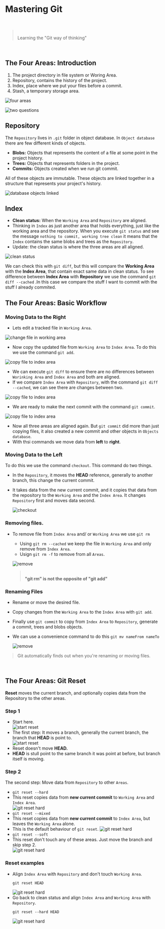 # Mastering Git
<br />

> <br /> Learning the "Git way of thinking"  
<br/>

## The Four Areas: Introduction
1. The project directory in file system or Woring Area.
2. Repository, contains the history of the project.
3. Index, place where we put your files before a commit.
4. Stash, a temporary storage area.  <br />

![four areas](../assets/mast-001.png)  <br />

![two questions](../assets/mast-002.png) <br />

## Repository
The `Repository` lives in `.git` folder in object database. In `Object database` there are few different kinds of objects.
- **Blobs:** Objects that represents the content of a file at some point in the project history.
- **Trees:** Objects that represents folders in the project.
- **Commits:** Objects created when we run git commit. <br />

All of these objects are immutable. These objects are linked together in a structure that represents your project's history.  <br />

![database objects linked](../assets/mast-003.png)   <br/>

## Index
- **Clean status:** When the `Working Area` and `Repository` are aligned.
- Thinking in `Index` as just another area that holds everything, just like the working area and the repository. When you execute `git status` and see the message `nothing to commit, working tree clean` it means that the `Index` contains the same blobs and trees as the `Repository`.
- Update: the clean status is where the three areas are all aligned.  <br />

![clean status](../assets/mast-004.png)  <br />

We can check this with `git diff`, but this will compare the **Working Area** with the **Index Area**, that contain exact same data in clean status. To see difference between **Index Area** with **Repository** we use the command `git diff --cached` .In this case we compare the stuff I want to commit with the stuff I already commited.  <br />

## The Four Areas: Basic Workflow  

### Moving Data to the Right
- Lets edit a tracked file in `Working Area`.  <br />

![change file in working area](../assets/mast-005.png)  <br />

- Now copy the updated file from `Working Area` to `Index Area`. To do this we use the command `git add`.  <br />


![copy file to index area](../assets/mast-006.png)  <br />

- We can execute `git diff` to ensure there are no differences between `Worinking Area` and `Index Area` and both are aligned.
- If we compare `Index Area` with `Repository`, with the command `git diff --cached`, we can see there are changes between two.  <br />

![copy file to index area](../assets/mast-007.png)  <br />

- We are ready to make the next commit with the command `git commit`.  <br />

![copy file to index area](../assets/mast-008.png)  <br />

- Now all three areas are aligned again. But `git commit` did more than just copying files, it also created a new commit and other objects in `Objects database`.
- With thsi commands we move data from **left** to **right**.  <br />


### Moving Data to the Left  

To do this we use the command `checkout`. This command do two things.
- In the `Repository`, it moves the **HEAD** reference, generally to another branch, this change the current commit.
- It takes data from the new current commit, and it copies that data from the repository to the `Working Area` and the `Index Area`. It changes `Repository` first and moves data second.  <br />

  ![checkout](../assets/mast-009.png)

### Removing files.

- To remove file from `Index Area` and/ or `Working Area` we use `git rm`
  - Using `git rm --cached` we keep the file in `Working Area` and only remove from `Index Area`.
  - Usign `git rm -f` to remove from all `Areas`.  <br />

  ![remove](../assets/mast-010.png)


  > <br />**"git rm" is not the opposite of "git add"** <br />

### Renaming Files
- Rename or move the desired file.
- Copy changes from the `Working Area` to the `Index Area` with `git add`.
- Finally use `git commit` to copy from `Index Area` to `Repository`, generate a commit, trees and blobs objects.  <br/>
- We can use a convenience command to do this `git mv nameFrom nameTo`  <br />

  ![remove](../assets/mast-011.png)

> Git automatically finds out when you're renaming or moving files.  

<br />

## 	The Four Areas: Git Reset

**Reset** moves the current branch, and optionally copies data from the Repository to the other areas.  <br />

### Step 1
- Start here.  <br />
  ![start reset](../assets/mast-012.png)  <br />
- The first step: It moves a branch, generally the current branch, the branch that **HEAD** is point to.  <br />
  ![start reset](../assets/mast-013.png)  <br />
- Reset doesn't move **HEAD.**
- **HEAD** is stull point to the same branch it was point at before, but branch itself is moving.

### Step 2
The second step: Move data from `Repository` to other `Areas`.  <br />
- `git reset --hard`  
- This reset copies data from **new current commit** to `Working Area` and `Index Area`.  <br />
  ![git reset hard](../assets/mast-014.png)  <br />
- `git reset --mixed`  
- This reset copies data from **new current commit** to `Index Area`, but leaves the `Working Area` alone.  <br /> 
- This is the default behaviour of `git reset`.
  ![git reset hard](../assets/mast-015.png)  <br />
- `git reset --soft`  
- This reset don't touch any of these areas. Just move the branch and skip step 2.  <br /> 
  ![git reset hard](../assets/mast-016.png)  <br />

### Reset examples
- Align `Index Area` with `Repository` and don't touch `Working Area`.
  ```shel
  git reset HEAD
  ```
  ![git reset hard](../assets/mast-017.png)  <br />
- Go back to clean status and align `Index Area` and `Working Area` with `Repository`.
  ```shel
  git reset --hard HEAD
  ```
  ![git reset hard](../assets/mast-018.png)  <br />